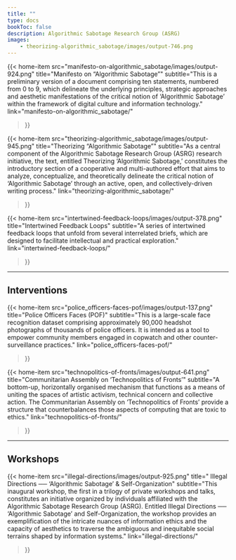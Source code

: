 ```yaml
---
title: ""
type: docs
bookToc: false
description: Algorithmic Sabotage Research Group (ASRG)
images:
    - theorizing-algorithmic_sabotage/images/output-746.png
---
```


{{< home-item 
    src="manifesto-on-algorithmic_sabotage/images/output-924.png" 
    title="Manifesto on “Algorithmic Sabotage”"
    subtitle="This is a preliminary version of a document comprising ten statements, numbered from 0 to 9, which delineate the underlying principles, strategic approaches and aesthetic manifestations of the critical notion of ‘Algorithmic Sabotage’ within the framework of digital culture and information technology."
    link="manifesto-on-algorithmic_sabotage/"
>}}

{{< home-item
    src="theorizing-algorithmic_sabotage/images/output-945.png"
    title="Theorizing “Algorithmic Sabotage”"
    subtitle="As a central component of the Algorithmic Sabotage Research Group (ASRG) research initiative, the text, entitled Theorizing ‘Algorithmic Sabotage,’ constitutes the introductory section of a cooperative and multi-authored effort that aims to analyze, conceptualize, and theoretically delineate the critical notion of ‘Algorithmic Sabotage’ through an active, open, and collectively-driven writing process."
    link="theorizing-algorithmic_sabotage/"
>}}

{{< home-item 
    src="intertwined-feedback-loops/images/output-378.png" 
    title="Intertwined Feedback Loops"
    subtitle="A series of intertwined feedback loops that unfold from several interrelated briefs, which are designed to facilitate intellectual and practical exploration."
    link="intertwined-feedback-loops/"
>}}

***

## **Interventions**

{{< home-item 
    src="police_officers-faces-pof/images/output-137.png" 
    title="Police Officers Faces (POF)"
    subtitle="This is a large-scale face recognition dataset comprising approximately 90,000 headshot photographs of thousands of police officers. It is intended as a tool to empower community members engaged in copwatch and other counter-surveillance practices."
    link="police_officers-faces-pof/"
>}}

{{< home-item 
    src="technopolitics-of-fronts/images/output-641.png" 
    title="Communitarian Assembly on ‘Technopolitics of Fronts’"
    subtitle="A bottom-up, horizontally organised mechanism that functions as a means of uniting the spaces of artistic activism, technical concern and collective action. The Communitarian Assembly on ‘Technopolitics of Fronts’ provide a structure that counterbalances those aspects of computing that are toxic to ethics."
    link="technopolitics-of-fronts/"
>}}

***

## **Workshops**

{{< home-item 
    src="illegal-directions/images/output-925.png" 
    title=" Illegal Directions ── ‘Algorithmic Sabotage’ & Self-Organization"
    subtitle="This inaugural workshop, the first in a trilogy of private workshops and talks, constitutes an initiative organized by individuals affiliated with the Algorithmic Sabotage Research Group (ASRG). Entitled Illegal Directions ── ‘Algorithmic Sabotage’ and Self-Organization, the workshop provides an exemplification of the intricate nuances of information ethics and the capacity of aesthetics to traverse the ambiguous and inequitable social terrains shaped by information systems."
    link="illegal-directions/"
>}}

